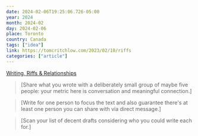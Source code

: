 ```yaml
---
date: 2024-02-06T19:25:06.726-05:00
year: 2024
month: 2024-02
day: 2024-02-06
place: Toronto
country: Canada
tags: ["idea"]
link: https://tomcritchlow.com/2023/02/10/riffs
categories: ["article"]
---
```

[Writing, Riffs & Relationships](https://tomcritchlow.com/2023/02/10/riffs)

> [Share what you wrote with a deliberately small group of maybe five people: your metric here is conversation and meaningful connection.]

> [Write for one person to focus the text and also guarantee there's at least one person you can share with via direct message.]

> [Scan your list of decent drafts considering who you could write each for.]
